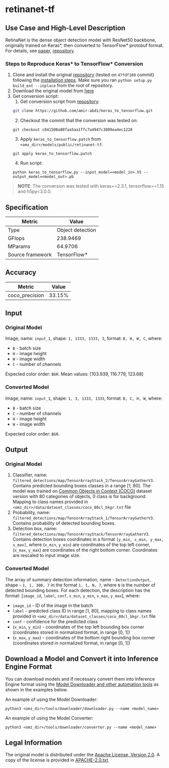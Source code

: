 # retinanet-tf

## Use Case and High-Level Description

RetinaNet is the dense object detection model with ResNet50 backbone, originally trained on Keras\*, then
converted to TensorFlow\* protobuf format. For details, see [paper](https://arxiv.org/abs/1708.02002),
[repository](https://github.com/fizyr/keras-retinanet).

### Steps to Reproduce Keras\* to TensorFlow\* Conversion

1. Clone and install the original [repository](https://github.com/fizyr/keras-retinanet) (tested on `47fdf189` commit) following the [installation steps](https://github.com/fizyr/keras-retinanet#installation). Make sure you ran `python setup.py build_ext --inplace` from the root of repository.
2. Download the original model from [here](https://github.com/fizyr/keras-retinanet/releases/download/0.5.1/resnet50_coco_best_v2.1.0.h5)
3. Get conversion script:
   1. Get conversion script from [repository](https://github.com/amir-abdi/keras_to_tensorflow):
   ```sh
   git clone https://github.com/amir-abdi/keras_to_tensorflow.git
   ```
   2. Checkout the commit that the conversion was tested on:
   ```
   git checkout c841508a88faa5aa1ffc7a4947c3809ea4ec1228
   ```
   3. Apply `keras_to_tensorflow.patch` from `<omz_dir>/models/public/retinanet-tf`:
   ```
   git apply keras_to_tensorflow.patch
   ```
   4. Run script:
   ```
   python keras_to_tensorflow.py --input_model=<model_in>.h5 --output_model=<model_out>.pb
   ```
> **NOTE**: The conversion was tested with keras==2.3.1, tensorflow==1.15 and h5py<3.0.0.

## Specification

| Metric                          | Value                                     |
|---------------------------------|-------------------------------------------|
| Type                            | Object detection                          |
| GFlops                          | 238.9469                                  |
| MParams                         | 64.9706                                   |
| Source framework                | TensorFlow\*                              |

## Accuracy

| Metric         | Value |
| -------------- | ----- |
| coco_precision | 33.15%|

## Input

### Original Model

Image, name: `input_1`, shape: `1, 1333, 1333, 3`, format: `B, H, W, C`, where:

- `B` - batch size
- `H` - image height
- `W` - image width
- `C` - number of channels

Expected color order: `BGR`.
Mean values: [103.939, 116.779, 123.68]

### Converted Model

Image, name: `input_1`, shape: `1, 3, 1333, 1333`, format: `B, C, H, W`, where:

- `B` - batch size
- `C` - number of channels
- `H` - image height
- `W` - image width

Expected color order: `BGR`.

## Output

### Original Model

1. Classifier, name: `filtered_detections/map/TensorArrayStack_2/TensorArrayGatherV3`. Contains predicted bounding boxes classes in a range [1, 80]. The model was trained on [Common Objects in Context (COCO)](https://cocodataset.org/#home) dataset version with 80 categories of objects, 0 class is for background. Mapping to class names provided in `<omz_dir>/data/dataset_classes/coco_80cl_bkgr.txt` file
2. Probability, name: `filtered_detections/map/TensorArrayStack_1/TensorArrayGatherV3`. Contains probability of detected bounding boxes.
3. Detection box, name: `filtered_detections/map/TensorArrayStack/TensorArrayGatherV3`. Contains detection boxes coordinates in a format `[y_min, x_min, y_max, x_max]`, where (`x_min`, `y_min`)  are coordinates of the top left corner, (`x_max`, `y_max`) are coordinates of the right bottom corner. Coordinates are rescaled to input image size.

### Converted Model

The array of summary detection information, name - `DetectionOutput`, shape - `1, 1, 300, 7` in the format `1, 1, N, 7`, where `N` is the number of detected
bounding boxes. For each detection, the description has the format:
[`image_id`, `label`, `conf`, `x_min`, `y_min`, `x_max`, `y_max`], where:

- `image_id` - ID of the image in the batch
- `label` - predicted class ID in range [1, 80], mapping to class names provided in `<omz_dir>/data/dataset_classes/coco_80cl_bkgr.txt` file
- `conf` - confidence for the predicted class
- (`x_min`, `y_min`) - coordinates of the top left bounding box corner (coordinates stored in normalized format, in range [0, 1])
- (`x_max`, `y_max`) - coordinates of the bottom right bounding box corner  (coordinates stored in normalized format, in range [0, 1])

## Download a Model and Convert it into Inference Engine Format

You can download models and if necessary convert them into Inference Engine format using the [Model Downloader and other automation tools](../../../tools/downloader/README.md) as shown in the examples below.

An example of using the Model Downloader:
```
python3 <omz_dir>/tools/downloader/downloader.py --name <model_name>
```

An example of using the Model Converter:
```
python3 <omz_dir>/tools/downloader/converter.py --name <model_name>
```

## Legal Information

The original model is distributed under the
[Apache License, Version 2.0](https://raw.githubusercontent.com/fizyr/keras-retinanet/master/LICENSE).
A copy of the license is provided in [APACHE-2.0.txt](../licenses/APACHE-2.0.txt).
